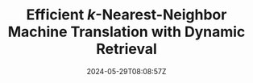 ---
title: "Efficient $k$-Nearest-Neighbor Machine Translation with Dynamic Retrieval"
authors:
- Yan Gao
- Zhiwei Cao
- Zhongjian Miao
- Baosong Yang
- Shiyu Liu
- Min Zhang
- Jinsong Su
author_notes:
- "共同一作"
- "共同一作"
- 
- 
- 
- 
- "通讯作者"
date: "2024-05-29T08:08:57Z"
publishDate: "2025-05-29T08:08:57Z"
publication_types: [direction1]
publication: "**In Proc. of ACL 2024 findings.**"
---